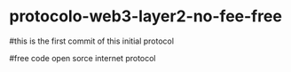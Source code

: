 # protocolo-web3-layer2-no-fee-free

#this is the first commit of this initial protocol

#free code open sorce internet protocol


